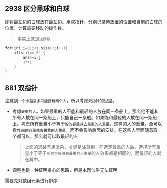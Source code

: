 ## 2938 区分黑球和白球
即将最左边的白球放在最左边。用双指针，分别记录待放置的位置和当前的白球的位置，计算需要移动的操作数。
> 事实上就是`逆序数`

```c++
for(int i=0;i<s.size();i++){
    if(s[i]=='0'){
        ans+=i-j;
        j++;
    }
}
```

## 881 双指针

注意到`一个小船最多只能搭载两个人`，所以考虑`双指针`的思路。

- 考虑`最重的人`。如果最重的人不能和最轻的人放在同一条船上，那么他不能和所有人放在同一条船上，只能自己一条船。如果能和最轻的人放在同一条船上。考虑所有重量小于等于`船的容量减去最重的人重量`，这样的人的重量，全可以看作`船的容量减去最重的人重量`，而不会影响后面的安排。在这些人里面随意取一个都可以，那么就可以取最轻的人
    > 上面的思路有点复杂，关键是注意到，在选定最重的人后，选择所有重量小于等于`船的容量减去最重的人重量`的人效果都是相同的，而最轻的人就在其中。
- 调整也是一种证明贪心的思路，但是本题似乎无法证明

需要先对数组元素进行排序


